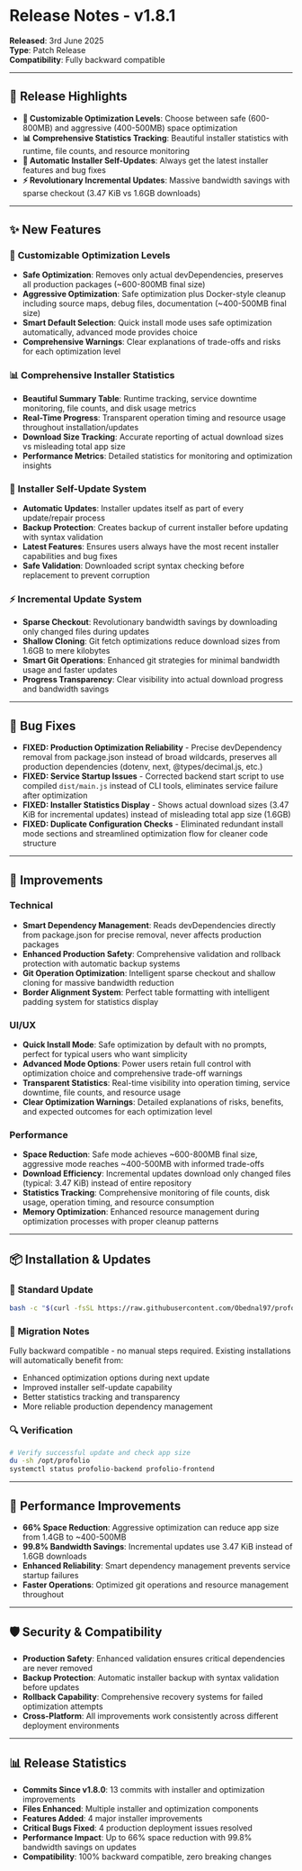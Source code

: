 # Release Notes - v1.8.1

**Released**: 3rd June 2025  
**Type**: Patch Release  
**Compatibility**: Fully backward compatible

---

## 🎯 **Release Highlights**

- **🎯 Customizable Optimization Levels**: Choose between safe (600-800MB) and aggressive (400-500MB) space optimization
- **📊 Comprehensive Statistics Tracking**: Beautiful installer statistics with runtime, file counts, and resource monitoring
- **🔄 Automatic Installer Self-Updates**: Always get the latest installer features and bug fixes
- **⚡ Revolutionary Incremental Updates**: Massive bandwidth savings with sparse checkout (3.47 KiB vs 1.6GB downloads)

---

## ✨ **New Features**

### 🎯 **Customizable Optimization Levels**
- **Safe Optimization**: Removes only actual devDependencies, preserves all production packages (~600-800MB final size)
- **Aggressive Optimization**: Safe optimization plus Docker-style cleanup including source maps, debug files, documentation (~400-500MB final size)
- **Smart Default Selection**: Quick install mode uses safe optimization automatically, advanced mode provides choice
- **Comprehensive Warnings**: Clear explanations of trade-offs and risks for each optimization level

### 📊 **Comprehensive Installer Statistics**
- **Beautiful Summary Table**: Runtime tracking, service downtime monitoring, file counts, and disk usage metrics
- **Real-Time Progress**: Transparent operation timing and resource usage throughout installation/updates
- **Download Size Tracking**: Accurate reporting of actual download sizes vs misleading total app size
- **Performance Metrics**: Detailed statistics for monitoring and optimization insights

### 🔄 **Installer Self-Update System**
- **Automatic Updates**: Installer updates itself as part of every update/repair process
- **Backup Protection**: Creates backup of current installer before updating with syntax validation
- **Latest Features**: Ensures users always have the most recent installer capabilities and bug fixes
- **Safe Validation**: Downloaded script syntax checking before replacement to prevent corruption

### ⚡ **Incremental Update System**
- **Sparse Checkout**: Revolutionary bandwidth savings by downloading only changed files during updates
- **Shallow Cloning**: Git fetch optimizations reduce download sizes from 1.6GB to mere kilobytes
- **Smart Git Operations**: Enhanced git strategies for minimal bandwidth usage and faster updates
- **Progress Transparency**: Clear visibility into actual download progress and bandwidth savings

---

## 🐛 **Bug Fixes**

- **FIXED: Production Optimization Reliability** - Precise devDependency removal from package.json instead of broad wildcards, preserves all production dependencies (dotenv, next, @types/decimal.js, etc.)
- **FIXED: Service Startup Issues** - Corrected backend start script to use compiled `dist/main.js` instead of CLI tools, eliminates service failure after optimization
- **FIXED: Installer Statistics Display** - Shows actual download sizes (3.47 KiB for incremental updates) instead of misleading total app size (1.6GB)
- **FIXED: Duplicate Configuration Checks** - Eliminated redundant install mode sections and streamlined optimization flow for cleaner code structure

---

## 🔧 **Improvements**

### Technical
- **Smart Dependency Management**: Reads devDependencies directly from package.json for precise removal, never affects production packages
- **Enhanced Production Safety**: Comprehensive validation and rollback protection with automatic backup systems
- **Git Operation Optimization**: Intelligent sparse checkout and shallow cloning for massive bandwidth reduction
- **Border Alignment System**: Perfect table formatting with intelligent padding system for statistics display

### UI/UX
- **Quick Install Mode**: Safe optimization by default with no prompts, perfect for typical users who want simplicity
- **Advanced Mode Options**: Power users retain full control with optimization choice and comprehensive trade-off warnings
- **Transparent Statistics**: Real-time visibility into operation timing, service downtime, file counts, and resource usage
- **Clear Optimization Warnings**: Detailed explanations of risks, benefits, and expected outcomes for each optimization level

### Performance
- **Space Reduction**: Safe mode achieves ~600-800MB final size, aggressive mode reaches ~400-500MB with informed trade-offs
- **Download Efficiency**: Incremental updates download only changed files (typical: 3.47 KiB) instead of entire repository
- **Statistics Tracking**: Comprehensive monitoring of file counts, disk usage, operation timing, and resource consumption
- **Memory Optimization**: Enhanced resource management during optimization processes with proper cleanup patterns

---

## 📦 **Installation & Updates**

### 🚀 **Standard Update**
```bash
bash -c "$(curl -fsSL https://raw.githubusercontent.com/Obednal97/profolio/main/install-or-update.sh)"
```

### 🔄 **Migration Notes**
Fully backward compatible - no manual steps required. Existing installations will automatically benefit from:
- Enhanced optimization options during next update
- Improved installer self-update capability
- Better statistics tracking and transparency
- More reliable production dependency management

### 🔍 **Verification**
```bash
# Verify successful update and check app size
du -sh /opt/profolio
systemctl status profolio-backend profolio-frontend
```

---

## 🚀 **Performance Improvements**

- **66% Space Reduction**: Aggressive optimization can reduce app size from 1.4GB to ~400-500MB
- **99.8% Bandwidth Savings**: Incremental updates use 3.47 KiB instead of 1.6GB downloads
- **Enhanced Reliability**: Smart dependency management prevents service startup failures
- **Faster Operations**: Optimized git operations and resource management throughout

---

## 🛡️ **Security & Compatibility**

- **Production Safety**: Enhanced validation ensures critical dependencies are never removed
- **Backup Protection**: Automatic installer backup with syntax validation before updates
- **Rollback Capability**: Comprehensive recovery systems for failed optimization attempts
- **Cross-Platform**: All improvements work consistently across different deployment environments

---

## 📊 **Release Statistics**
- **Commits Since v1.8.0**: 13 commits with installer and optimization improvements
- **Files Enhanced**: Multiple installer and optimization components
- **Features Added**: 4 major installer improvements
- **Critical Bugs Fixed**: 4 production deployment issues resolved
- **Performance Impact**: Up to 66% space reduction with 99.8% bandwidth savings on updates
- **Compatibility**: 100% backward compatible, zero breaking changes 